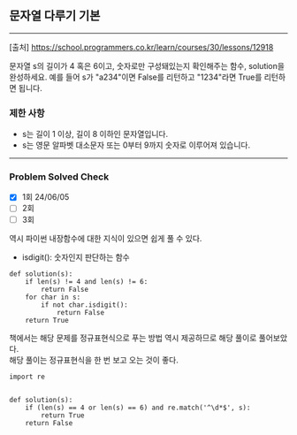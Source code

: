 ## 문자열 다루기 기본

---

[출처] https://school.programmers.co.kr/learn/courses/30/lessons/12918

문자열 s의 길이가 4 혹은 6이고, 숫자로만 구성돼있는지 확인해주는 함수, solution을 완성하세요. 
예를 들어 s가 "a234"이면 False를 리턴하고 "1234"라면 True를 리턴하면 됩니다.

### 제한 사항

- s는 길이 1 이상, 길이 8 이하인 문자열입니다.
- s는 영문 알파벳 대소문자 또는 0부터 9까지 숫자로 이루어져 있습니다.

---
### Problem Solved Check
- [x] 1회 24/06/05
- [ ] 2회
- [ ] 3회

역시 파이썬 내장함수에 대한 지식이 있으면 쉽게 풀 수 있다.

- isdigit(): 숫자인지 판단하는 함수

~~~
def solution(s):
    if len(s) != 4 and len(s) != 6:
        return False
    for char in s:
        if not char.isdigit():
            return False
    return True

~~~

책에서는 해당 문제를 정규표현식으로 푸는 방법 역시 제공하므로 해당 풀이로 풀어보았다.  
해당 풀이는 정규표현식을 한 번 보고 오는 것이 좋다.

~~~
import re


def solution(s):
    if (len(s) == 4 or len(s) == 6) and re.match('^\d*$', s):
        return True
    return False
~~~
